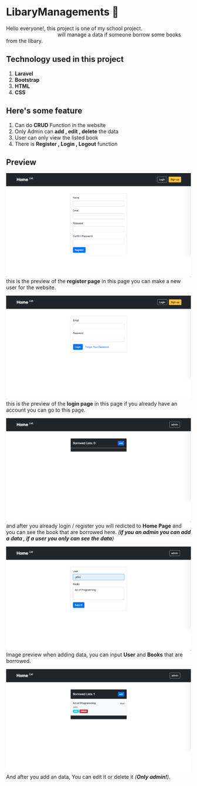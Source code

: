 # LibaryManagements 🔖

<p>Hello everyone!, this project is one of my school project.<br><b style="color:white;">Libary Management</b> will manage a data if someone borrow some books from the libary.</p>

## Technology used in this project

1. **Laravel**
2. **Bootstrap**
3. **HTML**
4. **CSS**

## Here's some feature

1. Can do **CRUD** Function in the website
2. Only Admin can **add , edit , delete** the data
3. User can only view the listed book
4. There is **Register , Login , Logout** function

## Preview
![Register Page](../shared-host-project/images/Register-thoriq.png)
this is the preview of the **register page** in this page you can make a new user for the website.

![Login Page](../shared-host-project/images/Login-thoriq.png)
this is the preview of the **login page** in this page if you already have an account you can go to this page.

![Home Page](../shared-host-project/images/Home-thoriq.png)
and after you already login / register you will redicted to **Home Page** and you can see the book that are borrowed here. *(**if you an admin you can add a data , if a user you only can see the data**)*

![adding data](../shared-host-project/images/add_data_thoriq.png)
Image preview when adding data, you can input **User** and **Books** that are borrowed.

![edit and delete](../shared-host-project/images/edit-delete-thoriq.png)
And after you add an data, You can edit it or delete it *(**Only admin!**)*.


